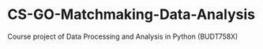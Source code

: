 # CS-GO-Matchmaking-Data-Analysis
Course project of Data Processing and Analysis in Python (BUDT758X)

